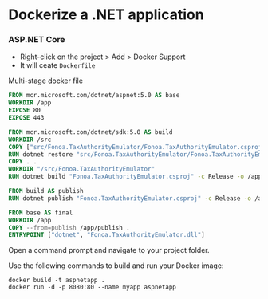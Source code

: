 # Dockerize a .NET application

### ASP.NET Core 

* Right-click on the project > Add > Docker Support
* It will ceate `Dockerfile`

Multi-stage docker file

```Dockerfile
FROM mcr.microsoft.com/dotnet/aspnet:5.0 AS base
WORKDIR /app
EXPOSE 80
EXPOSE 443

FROM mcr.microsoft.com/dotnet/sdk:5.0 AS build
WORKDIR /src
COPY ["src/Fonoa.TaxAuthorityEmulator/Fonoa.TaxAuthorityEmulator.csproj", "Fonoa.TaxAuthorityEmulator/"]
RUN dotnet restore "src/Fonoa.TaxAuthorityEmulator/Fonoa.TaxAuthorityEmulator.csproj"
COPY . .
WORKDIR "/src/Fonoa.TaxAuthorityEmulator"
RUN dotnet build "Fonoa.TaxAuthorityEmulator.csproj" -c Release -o /app/build

FROM build AS publish
RUN dotnet publish "Fonoa.TaxAuthorityEmulator.csproj" -c Release -o /app/publish

FROM base AS final
WORKDIR /app
COPY --from=publish /app/publish .
ENTRYPOINT ["dotnet", "Fonoa.TaxAuthorityEmulator.dll"]
```

Open a command prompt and navigate to your project folder.

Use the following commands to build and run your Docker image:

    docker build -t aspnetapp .
    docker run -d -p 8080:80 --name myapp aspnetapp
    
    
